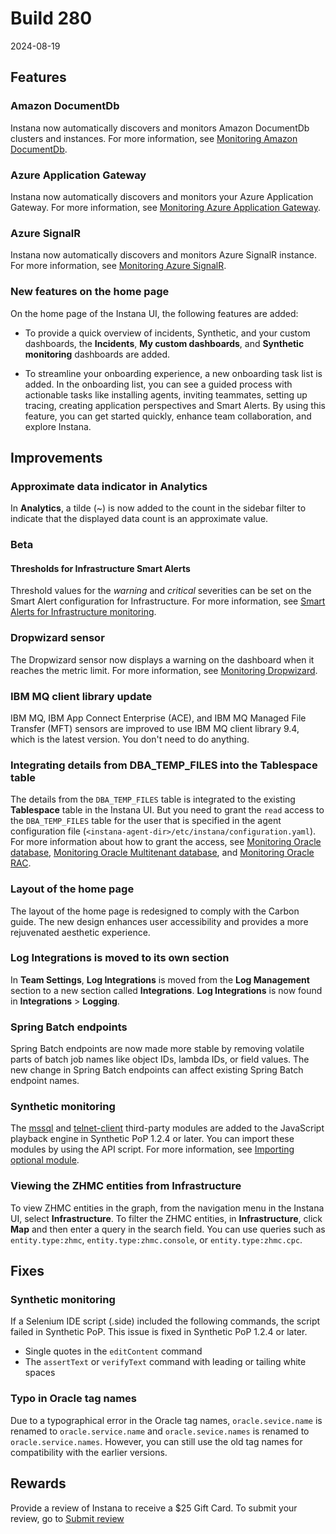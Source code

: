 # Build 280

2024-08-19

## Features
### Amazon DocumentDb
Instana now automatically discovers and monitors Amazon DocumentDb clusters and instances. For more information, see [Monitoring Amazon DocumentDb](https://www.ibm.com/docs/en/instana-observability/current?topic=technologies-monitoring-aws-DocumentDb).

### Azure Application Gateway
Instana now automatically discovers and monitors your Azure Application Gateway. For more information, see [Monitoring Azure Application Gateway](https://www.ibm.com/docs/en/instana-observability/current?topic=technologies-monitoring-azure-applicationgateway).

### Azure SignalR
Instana now automatically discovers and monitors Azure SignalR instance. For more information, see [Monitoring Azure SignalR](https://www.ibm.com/docs/en/instana-observability/current?topic=technologies-monitoring-azure-signalr).

### New features on the home page

On the home page of the Instana UI, the following features are added:

- To provide a quick overview of incidents, Synthetic, and your custom dashboards, the **Incidents**, **My custom dashboards**, and **Synthetic monitoring** dashboards are added. 

- To streamline your onboarding experience, a new onboarding task list is added. In the onboarding list, you can see a guided process with actionable tasks like installing agents, inviting teammates, setting up tracing, creating application perspectives and Smart Alerts. By using this feature, you can get started quickly, enhance team collaboration, and explore Instana.

## Improvements
### Approximate data indicator in Analytics 
In **Analytics**, a tilde (~) is now added to the count in the sidebar filter to indicate that the displayed data count is an approximate value.

### Beta

#### Thresholds for Infrastructure Smart Alerts
Threshold values for the _warning_ and _critical_ severities can be set on the Smart Alert configuration for Infrastructure. For more information, see [Smart Alerts for Infrastructure monitoring](https://www.ibm.com/docs/en/instana-observability/current?topic=infrastructure_monitoring/smart_alerts.md#defining-the-threshold).

### Dropwizard sensor
The Dropwizard sensor now displays a warning on the dashboard when it reaches the metric limit. For more information, see [Monitoring Dropwizard](https://www.ibm.com/docs/en/instana-observability/current?topic=technologies-monitoring-dropwizard).

### IBM MQ client library update
IBM MQ, IBM App Connect Enterprise (ACE), and IBM MQ Managed File Transfer (MFT) sensors are improved to use IBM MQ client library 9.4, which is the latest version. You don't need to do anything.

### Integrating details from DBA_TEMP_FILES into the Tablespace table
The details from the `DBA_TEMP_FILES` table is integrated to the existing **Tablespace** table in the Instana UI. But you need to grant the `read` access to the `DBA_TEMP_FILES` table for the user that is specified in the agent configuration file (`<instana-agent-dir>/etc/instana/configuration.yaml`). For more information about how to grant the access, see [Monitoring Oracle database](https://www.ibm.com/docs/en/instana-observability/current?topic=technologies-monitoring-oracledb), [Monitoring Oracle Multitenant database](https://www.ibm.com/docs/en/instana-observability/current?topic=oracledb-monitoring-oracle-multitenant-database), and [Monitoring Oracle RAC](https://www.ibm.com/docs/en/instana-observability/current?topic=oracledb-monitoring-oracle-real-application-clusters).

### Layout of the home page
The layout of the home page is redesigned to comply with the Carbon guide. The new design enhances user accessibility and provides a more rejuvenated aesthetic experience.

### Log Integrations is moved to its own section
In **Team Settings**, **Log Integrations** is moved from the **Log Management** section to a new section called **Integrations**. **Log Integrations** is now found in **Integrations** > **Logging**.

### Spring Batch endpoints
Spring Batch endpoints are now made more stable by removing volatile parts of batch job names like object IDs, lambda IDs, or field values. The new change in Spring Batch endpoints can affect existing Spring Batch endpoint names.

### Synthetic monitoring
The [mssql](https://www.npmjs.com/package/mssql) and [telnet-client](https://www.npmjs.com/package/telnet-client) third-party modules are added to the JavaScript playback engine in Synthetic PoP 1.2.4 or later. You can import these modules by using the API script. For more information, see [Importing optional module](https://www.ibm.com/docs/en/instana-observability/current?topic=monitoring-using-api-scripts#importing-optional-module).

### Viewing the ZHMC entities from Infrastructure
To view ZHMC entities in the graph, from the navigation menu in the Instana UI, select **Infrastructure**. To filter the ZHMC entities, in **Infrastructure**, click **Map** and then enter a query in the search field. You can use queries such as `entity.type:zhmc`, `entity.type:zhmc.console`, or `entity.type:zhmc.cpc`.


## Fixes
### Synthetic monitoring
If a Selenium IDE script (.side) included the following commands, the script failed in Synthetic PoP. This issue is fixed in Synthetic PoP 1.2.4 or later. 
- Single quotes in the `editContent` command
- The `assertText` or `verifyText` command with leading or tailing white spaces

### Typo in Oracle tag names
Due to a typographical error in the Oracle tag names, `oracle.sevice.name` is renamed to `oracle.service.name` and `oracle.sevice.names` is renamed to `oracle.service.names`. However, you can still use the old tag names for compatibility with the earlier versions.  

## Rewards
Provide a review of Instana to receive a $25 Gift Card. To submit your review, go to [Submit review](https://www.g2.com/contributor/instana-an-ibm-company-25-usd-2-reward-link?secure%5Bpage_id%5D=instana-an-ibm-company-25-usd-2-reward-link&secure%5Brewards%5D=true&secure%5Btoken%5D=5f61c4680c043dd462ee268a2e95504e1cec47c239f634889f1a86908d965fa1&utm_source=ibm&utm_medium=CSA&utm_campaign=email)
